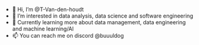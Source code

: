 - 👋 Hi, I’m @T-Van-den-houdt
- 👀 I’m interested in data analysis, data science and software engineering
- 🌱 Currently learning more about data management, data engineering and machine learning/AI
- 📫 You can reach me on discord @buuuldog

<!---
T-Van-den-houdt/T-Van-den-houdt is a ✨ special ✨ repository because its `README.md` (this file) appears on your GitHub profile.
You can click the Preview link to take a look at your changes.
--->
